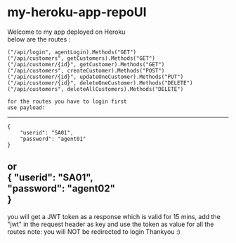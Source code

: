 # my-heroku-app-repoUI

Welcome to my app deployed on Heroku	
	below are the routes : 
	 
	("/api/login", agentLogin).Methods("GET")
	("/api/customers", getCustomers).Methods("GET")
	("/api/customer/{id}", getCustomer).Methods("GET")
	("/api/customers", createCustomer).Methods("POST")
	("/api/customer/{id}", updateOneCustomer).Methods("PUT")
	("/api/customer/{id}", deleteOneCustomer).Methods("DELETE")
	("/api/customers", deleteAllCustomers).Methods("DELETE")
	
	for the routes you have to login first
	use payload:  
  ----------------------------------------------------
	{
		"userid": "SA01",   
		"password": "agent01"    
	}
  or  
  {
		"userid": "SA01",  
		"password": "agent02"  
	}  
  ----------------------------------------------------
  you will get a JWT token as a response which is valid for 15 mins,
	add the "jwt" in the request header as key and use the token as value for all the routes
	note: you will NOT be redirected to login
	Thankyou :)

